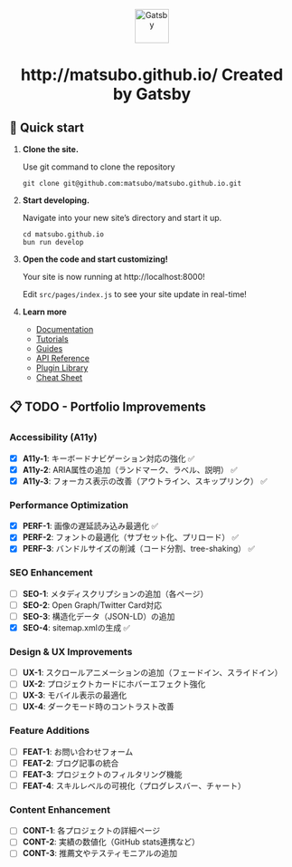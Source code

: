 <p align="center">
  <a href="https://www.gatsbyjs.com/?utm_source=starter&utm_medium=readme&utm_campaign=minimal-starter">
    <img alt="Gatsby" src="https://www.gatsbyjs.com/Gatsby-Monogram.svg" width="60" />
  </a>
</p>
<h1 align="center">
  http://matsubo.github.io/ Created by Gatsby
</h1>

## 🚀 Quick start

1.  **Clone the site.**

    Use git command to clone the repository

    ```shell
    git clone git@github.com:matsubo/matsubo.github.io.git
    ```

2.  **Start developing.**

    Navigate into your new site’s directory and start it up.

    ```shell
    cd matsubo.github.io
    bun run develop
    ```

3.  **Open the code and start customizing!**

    Your site is now running at http://localhost:8000!

    Edit `src/pages/index.js` to see your site update in real-time!

4.  **Learn more**

    - [Documentation](https://www.gatsbyjs.com/docs/?utm_source=starter&utm_medium=readme&utm_campaign=minimal-starter)
    - [Tutorials](https://www.gatsbyjs.com/docs/tutorial/?utm_source=starter&utm_medium=readme&utm_campaign=minimal-starter)
    - [Guides](https://www.gatsbyjs.com/docs/how-to/?utm_source=starter&utm_medium=readme&utm_campaign=minimal-starter)
    - [API Reference](https://www.gatsbyjs.com/docs/api-reference/?utm_source=starter&utm_medium=readme&utm_campaign=minimal-starter)
    - [Plugin Library](https://www.gatsbyjs.com/plugins?utm_source=starter&utm_medium=readme&utm_campaign=minimal-starter)
    - [Cheat Sheet](https://www.gatsbyjs.com/docs/cheat-sheet/?utm_source=starter&utm_medium=readme&utm_campaign=minimal-starter)

## 📋 TODO - Portfolio Improvements

### Accessibility (A11y)
- [x] **A11y-1**: キーボードナビゲーション対応の強化 ✅
- [x] **A11y-2**: ARIA属性の追加（ランドマーク、ラベル、説明） ✅
- [x] **A11y-3**: フォーカス表示の改善（アウトライン、スキップリンク） ✅

### Performance Optimization
- [x] **PERF-1**: 画像の遅延読み込み最適化 ✅
- [x] **PERF-2**: フォントの最適化（サブセット化、プリロード） ✅
- [x] **PERF-3**: バンドルサイズの削減（コード分割、tree-shaking） ✅

### SEO Enhancement
- [ ] **SEO-1**: メタディスクリプションの追加（各ページ）
- [ ] **SEO-2**: Open Graph/Twitter Card対応
- [ ] **SEO-3**: 構造化データ（JSON-LD）の追加
- [x] **SEO-4**: sitemap.xmlの生成 ✅

### Design & UX Improvements
- [ ] **UX-1**: スクロールアニメーションの追加（フェードイン、スライドイン）
- [ ] **UX-2**: プロジェクトカードにホバーエフェクト強化
- [ ] **UX-3**: モバイル表示の最適化
- [ ] **UX-4**: ダークモード時のコントラスト改善

### Feature Additions
- [ ] **FEAT-1**: お問い合わせフォーム
- [ ] **FEAT-2**: ブログ記事の統合
- [ ] **FEAT-3**: プロジェクトのフィルタリング機能
- [ ] **FEAT-4**: スキルレベルの可視化（プログレスバー、チャート）

### Content Enhancement
- [ ] **CONT-1**: 各プロジェクトの詳細ページ
- [ ] **CONT-2**: 実績の数値化（GitHub stats連携など）
- [ ] **CONT-3**: 推薦文やテスティモニアルの追加
